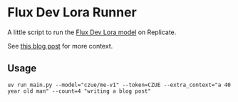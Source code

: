 Flux Dev Lora Runner
====================

A little script to run the [Flux Dev Lora model](https://replicate.com/lucataco/flux-dev-lora) on Replicate.

See [this blog post](https://www.coryzue.com/writing/train-ai-on-your-face/) for more context.

## Usage

```
uv run main.py --model="czue/me-v1" --token=CZUE --extra_context="a 40 year old man" --count=4 "writing a blog post"
```



